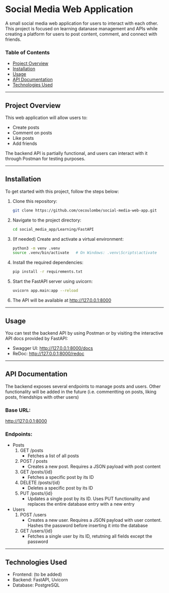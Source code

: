 # Social Media Web Application

A small social media web application for users to interact with each other. This project is focused on learning datanase management and APIs while creating a platform for users to post content, comment, and connect with friends.

### **Table of Contents**
- [Project Overview](#project-overview)
- [Installation](#installation)
- [Usage](#usage)
- [API Documentation](#api-documentation)
- [Technologies Used](#technologies-used)

---

## **Project Overview**
This web application will allow users to:
- Create posts
- Comment on posts
- Like posts
- Add friends

The backend API is partially functional, and users can interact with it through Postman for testing purposes.

---

## **Installation**
To get started with this project, follow the steps below:

1. Clone this repository:
   ```bash
   git clone https://github.com/cecoulombe/social-media-web-app.git
2. Navigate to the project directory:
   ```bash
   cd social_media_app/Learning/FastAPI
3. (If needed) Create and activate a virtual environment:
   ```bash
   python3 -m venv .venv
   source .venv/bin/activate   # On Windows: .venv\Scripts\activate
4. Install the required dependencies:
   ```bash
   pip install -r requirements.txt
5. Start the FastAPI server using uvicorn:
   ```bash
   uvicorn app.main:app --reload
6. The API will be available at
   http://127.0.0.1:8000

---

## **Usage**
You can test the backend API by using Postman or by visiting the interactive API docs provided by FastAPI:
* Swagger UI: http://127.0.0.1:8000/docs
* ReDoc: http://127.0.0.1:8000/redoc

---

## **API Documentation**
The backend exposes several endpoints to manage posts and users. Other functionality will be added in the future (i.e. commentting on posts, liking posts, friendships with other users)

### Base URL:
http://127.0.0.1:8000

### Endpoints:
- Posts
   1. GET /posts
      * Fetches a list of all posts
   2. POST / posts
      * Creates a new post. Requires a JSON payload with post content
   3. GET /posts/{id}
      * Fetches a specific post by its ID
   4. DELETE /posts/{id}
      * Deletes a specific post by its ID
   5. PUT /posts/{id}
      * Updates a single post by its ID. Uses PUT functionality and replaces the entire database entry with a new entry
- Users
  1. POST /users
      * Creates a new user. Requires a JSON payload with user content. Hashes the password before inserting it into the database 
  3. GET /users/{id}
      * Fetches a single user by its ID, retutning all fields except the password
    
---

## **Technologies Used**
- Frontend: (to be added)
- Backend: FastAPI, Uvicorn
- Database: PostgreSQL
 
